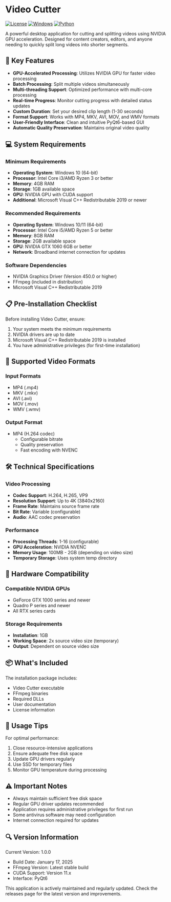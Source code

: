 # Video Cutter

[![License](https://img.shields.io/badge/license-MIT-blue.svg)](LICENSE)
[![Windows](https://img.shields.io/badge/platform-Windows-lightgrey.svg)](https://github.com/dimasjulianto/app-video-cutter/releases)
[![Python](https://img.shields.io/badge/python-3.8+-blue.svg)](https://www.python.org/downloads/)

A powerful desktop application for cutting and splitting videos using NVIDIA GPU acceleration. Designed for content creators, editors, and anyone needing to quickly split long videos into shorter segments.

## 🚀 Key Features

- **GPU-Accelerated Processing**: Utilizes NVIDIA GPU for faster video processing
- **Batch Processing**: Split multiple videos simultaneously
- **Multi-threading Support**: Optimized performance with multi-core processing
- **Real-time Progress**: Monitor cutting progress with detailed status updates
- **Custom Duration**: Set your desired clip length (1-30 seconds)
- **Format Support**: Works with MP4, MKV, AVI, MOV, and WMV formats
- **User-Friendly Interface**: Clean and intuitive PyQt6-based GUI
- **Automatic Quality Preservation**: Maintains original video quality

## 💻 System Requirements

### Minimum Requirements
- **Operating System**: Windows 10 (64-bit)
- **Processor**: Intel Core i3/AMD Ryzen 3 or better
- **Memory**: 4GB RAM
- **Storage**: 1GB available space
- **GPU**: NVIDIA GPU with CUDA support
- **Additional**: Microsoft Visual C++ Redistributable 2019 or newer

### Recommended Requirements
- **Operating System**: Windows 10/11 (64-bit)
- **Processor**: Intel Core i5/AMD Ryzen 5 or better
- **Memory**: 8GB RAM
- **Storage**: 2GB available space
- **GPU**: NVIDIA GTX 1060 6GB or better
- **Network**: Broadband internet connection for updates

### Software Dependencies
- NVIDIA Graphics Driver (Version 450.0 or higher)
- FFmpeg (included in distribution)
- Microsoft Visual C++ Redistributable 2019

## 📋 Pre-Installation Checklist

Before installing Video Cutter, ensure:
1. Your system meets the minimum requirements
2. NVIDIA drivers are up to date
3. Microsoft Visual C++ Redistributable 2019 is installed
4. You have administrative privileges (for first-time installation)

## 🎥 Supported Video Formats

### Input Formats
- MP4 (.mp4)
- MKV (.mkv)
- AVI (.avi)
- MOV (.mov)
- WMV (.wmv)

### Output Format
- MP4 (H.264 codec)
  - Configurable bitrate
  - Quality preservation
  - Fast encoding with NVENC

## 🛠️ Technical Specifications

### Video Processing
- **Codec Support**: H.264, H.265, VP9
- **Resolution Support**: Up to 4K (3840x2160)
- **Frame Rate**: Maintains source frame rate
- **Bit Rate**: Variable (configurable)
- **Audio**: AAC codec preservation

### Performance
- **Processing Threads**: 1-16 (configurable)
- **GPU Acceleration**: NVIDIA NVENC
- **Memory Usage**: 100MB - 2GB (depending on video size)
- **Temporary Storage**: Uses system temp directory

## 🚨 Hardware Compatibility

### Compatible NVIDIA GPUs
- GeForce GTX 1000 series and newer
- Quadro P series and newer
- All RTX series cards

### Storage Requirements
- **Installation**: 1GB
- **Working Space**: 2x source video size (temporary)
- **Output**: Dependent on source video size

## 📦 What's Included

The installation package includes:
- Video Cutter executable
- FFmpeg binaries
- Required DLLs
- User documentation
- License information

## 💭 Usage Tips

For optimal performance:
1. Close resource-intensive applications
2. Ensure adequate free disk space
3. Update GPU drivers regularly
4. Use SSD for temporary files
5. Monitor GPU temperature during processing

## ⚠️ Important Notes

- Always maintain sufficient free disk space
- Regular GPU driver updates recommended
- Application requires administrative privileges for first run
- Some antivirus software may need configuration
- Internet connection required for updates

## 🔍 Version Information

Current Version: 1.0.0
- Build Date: January 17, 2025
- FFmpeg Version: Latest stable build
- CUDA Support: Version 11.x
- Interface: PyQt6

This application is actively maintained and regularly updated. Check the releases page for the latest version and improvements.